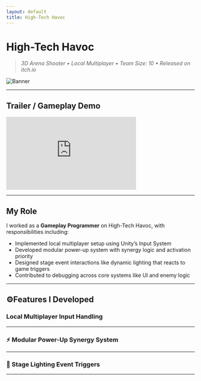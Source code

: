 ```yaml
---
layout: default
title: High-Tech Havoc
---
```


# High-Tech Havoc

> *3D Arena Shooter • Local Multiplayer • Team Size: 10 • Released on itch.io*

![Banner](https://img.itch.zone/aW1nLzE2MDMxMjg1LnBuZw==/original/%2B60ABF.png)

---

## Trailer / Gameplay Demo

<iframe width="347" height="195" src="https://www.youtube.com/embed/IQU4GTxazKo" title="High-Tech Havoc Gameplay Trailer" frameborder="0" allow="accelerometer; autoplay; clipboard-write; encrypted-media; gyroscope; picture-in-picture; web-share" referrerpolicy="strict-origin-when-cross-origin" allowfullscreen></iframe>

---

## My Role

I worked as a **Gameplay Programmer** on High-Tech Havoc, with responsibilities including:

- Implemented local multiplayer setup using Unity’s Input System
- Developed modular power-up system with synergy logic and activation priority
- Designed stage event interactions like dynamic lighting that reacts to game triggers
- Contributed to debugging across core systems like UI and enemy logic

---

## ⚙Features I Developed

### Local Multiplayer Input Handling

---

### ⚡ Modular Power-Up Synergy System


---

### 🌈 Stage Lighting Event Triggers


---
